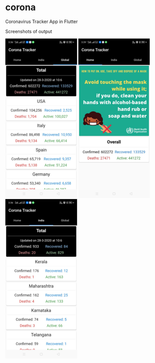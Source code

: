 # corona

Coronavirus Tracker App in Flutter

Screenshots of output

<tabel>
  <row>
    <column>
        <img src='scr3.jpeg' height='500'/>
    </column>
    <column>
        <img src='scr2.jpeg' height='500'/>
    </column>
    <column>
        <img src='scr1.jpeg' height='500'/>
    </column>
  </row>
</table>
